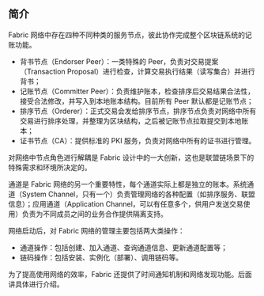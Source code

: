 ## 简介

Fabric 网络中存在四种不同种类的服务节点，彼此协作完成整个区块链系统的记账功能。

* 背书节点（Endorser Peer）：一类特殊的 Peer，负责对交易提案（Transaction Proposal）进行检查，计算交易执行结果（读写集合）并进行背书；
* 记账节点（Committer Peer）：负责维护账本，检查排序后交易结果合法性，接受合法修改，并写入到本地账本结构。目前所有 Peer 默认都是记账节点；
* 排序节点（Orderer）：正式交易会发给排序节点，排序节点负责对网络中所有交易进行排序处理，并整理为区块结构，之后被记账节点拉取提交到本地账本；
* 证书节点（CA）：提供标准的 PKI 服务，负责对网络中所有的证书进行管理。

对网络中节点角色进行解耦是 Fabric 设计中的一大创新，这也是联盟链场景下的特殊需求和环境所决定的。

通道是 Fabric 网络的另一个重要特性，每个通道实际上都是独立的账本。系统通道（System Channel，只有一个）负责管理网络的各种配置（如排序服务、联盟信息）；应用通道（Application Channel，可以有任意多个，供用户发送交易使用）负责为不同成员之间的业务合作提供隔离支持。

网络启动后，对 Fabric 网络的管理主要包括两大类操作：

* 通道操作：包括创建、加入通道、查询通道信息、更新通道配置等；
* 链码操作：包括安装、实例化（部署）、调用链码等。

为了提高使用网络的效率，Fabric 还提供了时间通知机制和网络发现功能。后面讲具体进行介绍。